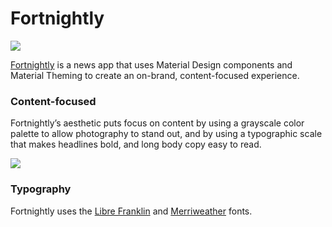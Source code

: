 # Fortnightly
<img src="https://github.com/Kulothungan16/KivyMD/raw/master/demos/fortnightly/assets/images/title.png"/>

[Fortnightly](https://material.io/design/material-studies/fortnightly.html) is a news app that uses Material Design components and Material Theming to create an on-brand, content-focused experience.

### Content-focused
Fortnightly’s aesthetic puts focus on content by using a grayscale color palette to allow photography to stand out, and by using a typographic scale that makes headlines bold, and long body copy easy to read.

<img src="https://lh3.googleusercontent.com/PTx8rH6q0NEUY-3xDVWiQBDwvXFnG_QHhD6eKFiK7qWIShaumUliaDBFM8RWjmPIxPZMh-N24Cyf6Cp9lpdcxzWtwfqBsL71lkOmKRs=w1064-v0"/>


### Typography
Fortnightly uses the [Libre Franklin](https://fonts.google.com/specimen/Libre+Franklin) and [Merriweather](https://fonts.google.com/specimen/Merriweather) fonts.
